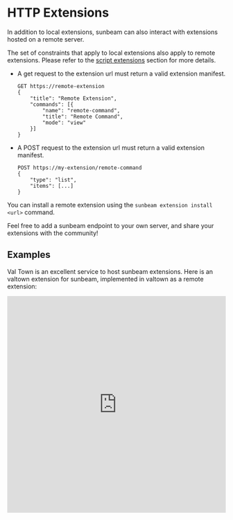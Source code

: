 # HTTP Extensions

In addition to local extensions, sunbeam can also interact with extensions hosted on a remote server.

The set of constraints that apply to local extensions also apply to remote extensions. Please refer to the [script extensions](./script-extensions.md) section for more details.

- A get request to the extension url must return a valid extension manifest.

    ```http
    GET https://remote-extension
    {
        "title": "Remote Extension",
        "commands": [{
            "name": "remote-command",
            "title": "Remote Command",
            "mode": "view"
        }]
    }
    ```

- A POST request to the extension url must return a valid extension manifest.

    ```http
    POST https://my-extension/remote-command
    {
        "type": "list",
        "items": [...]
    }
    ```

You can install a remote extension using the `sunbeam extension install <url>` command.

Feel free to add a sunbeam endpoint to your own server, and share your extensions with the community!

## Examples

Val Town is an excellent service to host sunbeam extensions. Here is an valtown extension for sunbeam, implemented in valtown as a remote extension:

<iframe src="https://www.val.town/embed/pomdtr.sunbeamValTownFn" width="100%" height="500" frameBorder="0" />
